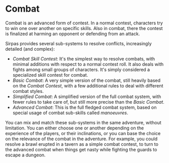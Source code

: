 # Combat

Combat is an advanced form of contest. In a normal contest, characters
try to win one over another on specific skills. Also in combat, there
the contest is finalized at harming an opponent or defending from an attack.

Sirpas provides several sub-systems to resolve conflicts, increasingly 
detailed (and complex):

* *Combat Skill Contest*: It's the simplest way to resolve combats, with minimal
	additions with respect to a normal contest roll. It also deals with fights
	among small groups of characters. It's simply considered a specialized
	skill contest for combat.
* *Basic Combat*: A very simple version of the combat, still heavily based on
	the *Combat Contest*, with a few additional rules to deal with different
	combat styles.
* *Simplified Combat*: A simplified version of the full combat system, with
	fewer rules to take care of, but still more precise than the *Basic Combat*.
* *Advanced Combat*: This is the full fledged combat system, based on
	special usage of combat sub-skills called _manoeuvres_.

You can mix and match these sub-systems in the same adventure, without
limitation. You can either choose one or another depending on the experience
of the players, or their inclinations, or you can base the choice on the
relevance of the combat in the adventure. For example, you could resolve
a brawl erupted in a tavern as a simple combat contest, to turn to the
advanced combat when things get nasty while fighting the guards to escape
a dungeon.
